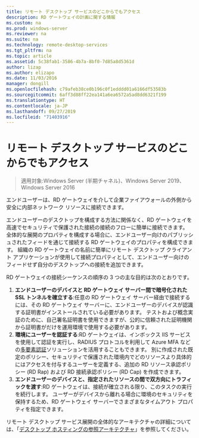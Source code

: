 ```yaml
---
title: リモート デスクトップ サービスのどこからでもアクセス
description: RD ゲートウェイの計画に関する情報
ms.custom: na
ms.prod: windows-server
ms.reviewer: na
ms.suite: na
ms.technology: remote-desktop-services
ms.tgt_pltfrm: na
ms.topic: article
ms.assetid: 5c38fab1-3586-4b7a-8bf0-7d85a8d5361d
author: lizap
ms.author: elizapo
ms.date: 11/03/2016
manager: dongill
ms.openlocfilehash: c79afeb38ce0b196c0f1edddd01a6166df53583b
ms.sourcegitcommit: 6aff3d88ff22ea141a6ea6572a5ad8dd6321f199
ms.translationtype: HT
ms.contentlocale: ja-JP
ms.lasthandoff: 09/27/2019
ms.locfileid: "71403916"
---
```

# <a name="remote-desktop-services---access-from-anywhere"></a>リモート デスクトップ サービスのどこからでもアクセス

>適用対象:Windows Server (半期チャネル)、Windows Server 2019、Windows Server 2016

エンドユーザーは、RD ゲートウェイを介して企業ファイアウォールの外側から安全に内部ネットワーク リソースに接続できます。

エンドユーザーのデスクトップを構成する方法に関係なく、RD ゲートウェイを高速でセキュリティで保護された接続の接続のフローに簡単に接続できます。 全体的な展開のプロパティを構成する場合に、エンドユーザー向けのパブリッシュされたフィードを通じて接続する RD ゲートウェイのプロパティを構成できます。 組織の RD ゲートウェイの名前に簡単にリモート デスクトップ クライアント アプリケーションが使用して接続プロパティとして、エンドユーザー向けのフィードせず自分のデスクトップへの接続を追加できます。

RD ゲートウェイの接続シーケンスの順序の 3 つの主な目的は次のとおりです。
1. **エンドユーザーのデバイスと RD ゲートウェイ サーバー間で暗号化された SSL トンネルを確立する**:任意の RD ゲートウェイ サーバー経由で接続するには、その RD ゲートウェイ サーバーに、エンドユーザーのデバイスが認識する証明書がインストールされている必要があります。 テストおよび概念実証のために、自己署名証明書を使用できますが、公的に信頼された証明機関から証明書がだけを運用環境で使用する必要があります。
2. **環境にユーザーを認証する**:RD ゲートウェイは、インボックス IIS サービスを使用して認証を実行し、RADIUS プロトコルを利用して Azure MFA などの[多要素認証](rds-plan-mfa.md)ソリューションを活用することもできます。 別に作成された既定のポリシー、セキュリティで保護された環境内でどのリソースより具体的にはアクセスを付与するユーザーを定義する、追加の RD リソース承認ポリシー (RD Rap) および RD 接続承認ポリシー (RD Cap) を作成できます。
3. **エンドユーザーのデバイスと、指定されたリソースの間で双方向にトラフィックを渡す**:RD ゲートウェイは、接続が確立される限り、このタスクの実行を続行します。 ユーザーがデバイスから離れる場合に環境のセキュリティを保持するため、RD ゲートウェイ サーバーでさまざまなタイムアウト プロパティを指定できます。

リモート デスクトップ サービス展開の全体的なアーキテクチャの詳細については、「[デスクトップ ホスティングの参照アーキテクチャ](desktop-hosting-reference-architecture.md)」を参照してください。